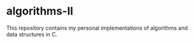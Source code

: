 # algorithms-II

This repository contains my personal implementations of algorithms and data structures in C.